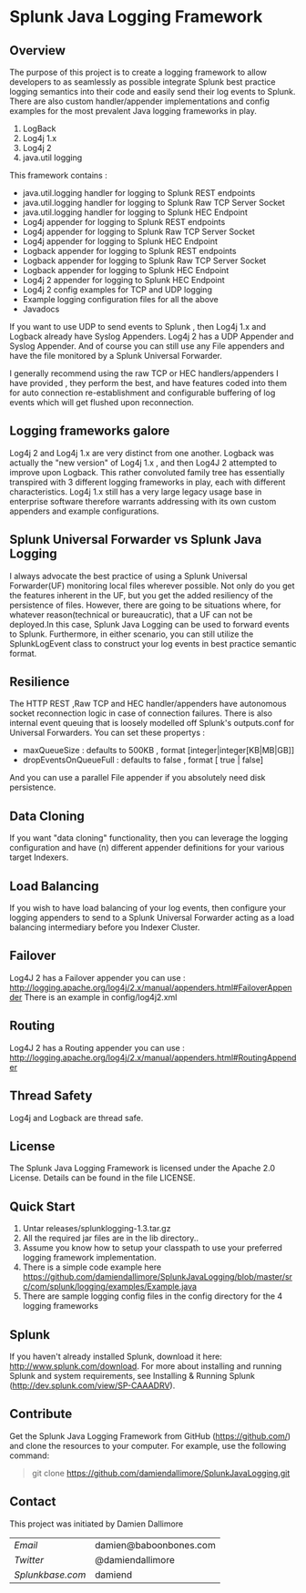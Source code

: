 # Splunk Java Logging Framework


## Overview

The purpose of this project is to create a logging framework to allow developers to as seamlessly as possible
integrate Splunk best practice logging semantics into their code and easily send their log events to Splunk.
There are also custom handler/appender implementations and config examples for the most prevalent Java logging frameworks in play.

1.	LogBack
2.	Log4j 1.x
3.  Log4j 2
4.	java.util logging

This framework contains :

*   java.util.logging handler for logging to Splunk REST endpoints
*   java.util.logging handler for logging to Splunk Raw TCP Server Socket
*   java.util.logging handler for logging to Splunk HEC Endpoint
*   Log4j appender for logging to Splunk REST endpoints
*   Log4j appender for logging to Splunk Raw TCP Server Socket
*   Log4j appender for logging to Splunk HEC Endpoint
*   Logback appender for logging to Splunk REST endpoints
*   Logback appender for logging to Splunk Raw TCP Server Socket
*   Logback appender for logging to Splunk HEC Endpoint
*   Log4j 2 appender for logging to Splunk HEC Endpoint
*   Log4j 2 config examples for TCP and UDP logging
*   Example logging configuration files for all the above
*   Javadocs

If you want to use UDP to send events to Splunk , then Log4j 1.x and Logback  already have Syslog Appenders.
Log4j 2 has a UDP Appender and Syslog Appender.
And of course you can still use any File appenders and have the file monitored by a Splunk Universal Forwarder.

I generally recommend using the raw TCP or HEC handlers/appenders I have provided , they perform the best, and have features coded into them for auto connection re-establishment and configurable buffering of log events which will get flushed upon reconnection.

## Logging frameworks galore

Log4j 2 and Log4j 1.x are very distinct from one another.
Logback was actually the "new version" of Log4j 1.x , and then Log4J 2 attempted to improve upon Logback.
This rather convoluted family tree has essentially transpired with 3 different logging frameworks in play, each with different characteristics.
Log4j 1.x still has a very large legacy usage base in enterprise software therefore warrants addressing with its own custom appenders and example configurations.

## Splunk Universal Forwarder vs Splunk Java Logging

I always advocate the best practice of using a Splunk Universal Forwarder(UF) monitoring local files wherever possible.
Not only do you get the features inherent in the UF, but you get the added resiliency of the persistence of files.
However, there are going to be situations where, for whatever reason(technical or bureaucratic), that a UF can not
be deployed.In this case, Splunk Java Logging can be used to forward events to Splunk.
Furthermore, in either scenario, you can still utilize the SplunkLogEvent class to construct your log events in best practice 
semantic format.


## Resilience

The HTTP REST ,Raw TCP and HEC handler/appenders have autonomous socket reconnection logic in case of connection failures.
There is also internal event queuing that is loosely modelled off Splunk's outputs.conf for Universal Forwarders.
You can set these propertys :
* maxQueueSize : defaults to 500KB , format [integer|integer[KB|MB|GB]]
* dropEventsOnQueueFull : defaults to false , format [ true | false]

And you can use a parallel File appender if you absolutely need disk persistence.

## Data Cloning

If you want "data cloning" functionality, then you can leverage the logging configuration and have (n) different appender
definitions for your various target Indexers.

## Load Balancing

If you wish to have load balancing of your log events, then configure your logging appenders to send to a Splunk Universal Forwarder acting
as a load balancing intermediary before you Indexer Cluster.

## Failover

Log4J 2 has a Failover appender you can use : http://logging.apache.org/log4j/2.x/manual/appenders.html#FailoverAppender
There is an example in config/log4j2.xml

## Routing

Log4J 2 has a Routing appender you can use : http://logging.apache.org/log4j/2.x/manual/appenders.html#RoutingAppender

## Thread Safety

Log4j and Logback are thread safe.

## License

The Splunk Java Logging Framework is licensed under the Apache 2.0 License. 
Details can be found in the file LICENSE.

## Quick Start

1.	Untar releases/splunklogging-1.3.tar.gz
2.	All the required jar files are in the lib directory..
3.	Assume you know how to setup your classpath to use your preferred logging framework implementation.
4.	There is a simple code example here https://github.com/damiendallimore/SplunkJavaLogging/blob/master/src/com/splunk/logging/examples/Example.java
5.	There are sample logging config files in the config directory for the 4 logging frameworks

## Splunk

If you haven't already installed Splunk, download it here: 
http://www.splunk.com/download. For more about installing and running Splunk 
and system requirements, see Installing & Running Splunk 
(http://dev.splunk.com/view/SP-CAAADRV).

## Contribute

Get the Splunk Java Logging Framework from GitHub (https://github.com/) and clone the 
resources to your computer. For example, use the following command: 

>  git clone https://github.com/damiendallimore/SplunkJavaLogging.git


## Contact

This project was initiated by Damien Dallimore
<table>

<tr>
<td><em>Email</em></td>
<td>damien@baboonbones.com</td>
</tr>

<tr>
<td><em>Twitter</em>
<td>@damiendallimore</td>
</tr>

<tr>
<td><em>Splunkbase.com</em>
<td>damiend</td>
</tr>

</table>













